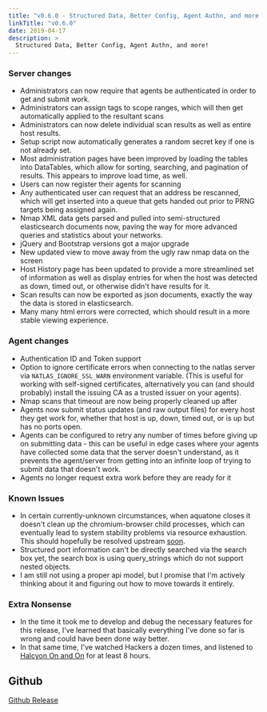 ```yaml
---
title: "v0.6.0 - Structured Data, Better Config, Agent Authn, and more!"
linkTitle: "v0.6.0"
date: 2019-04-17
description: >
  Structured Data, Better Config, Agent Authn, and more!
---
```


### Server changes

* Administrators can now require that agents be authenticated in order to get and submit work.
* Administrators can assign tags to scope ranges, which will then get automatically applied to the resultant scans
* Administrators can now delete individual scan results as well as entire host results.
* Setup script now automatically generates a random secret key if one is not already set.
* Most administration pages have been improved by loading the tables into DataTables, which allow for sorting, searching, and pagination of results. This appears to improve load time, as well.
* Users can now register their agents for scanning
* Any authenticated user can request that an address be rescanned, which will get inserted into a queue that gets handed out prior to PRNG targets being assigned again.
* Nmap XML data gets parsed and pulled into semi-structured elasticsearch documents now, paving the way for more advanced queries and statistics about your networks.
* jQuery and Bootstrap versions got a major upgrade
* New updated view to move away from the ugly raw nmap data on the screen
* Host History page has been updated to provide a more streamlined set of information as well as display entries for when the host was detected as down, timed out, or otherwise didn't have results for it.
* Scan results can now be exported as json documents, exactly the way the data is stored in elasticsearch.
* Many many html errors were corrected, which should result in a more stable viewing experience.

### Agent changes

* Authentication ID and Token support
* Option to ignore certificate errors when connecting to the natlas server via `NATLAS_IGNORE_SSL_WARN` environment variable. (This is useful for working with self-signed certificates, alternatively you can (and should probably) install the issuing CA as a trusted issuer on your agents).
* Nmap scans that timeout are now being properly cleaned up after
* Agents now submit status updates (and raw output files) for every host they get work for, whether that host is up, down, timed out, or is up but has no ports open.
* Agents can be configured to retry any number of times before giving up on submitting data - this can be useful in edge cases where your agents have collected some data that the server doesn't understand, as it prevents the agent/server from getting into an infinite loop of trying to submit data that doesn't work.
* Agents no longer request extra work before they are ready for it

### Known Issues

* In certain currently-unknown circumstances, when aquatone closes it doesn't clean up the chromium-browser child processes, which can eventually lead to system stability problems via resource exhaustion. This should hopefully be resolved upstream [soon](https://twitter.com/michenriksen/status/1118402907211214848).
* Structured port information can't be directly searched via the search box yet, the search box is using query_strings which do not support nested objects.
* I am still not using a proper api model, but I promise that I'm actively thinking about it and figuring out how to move towards it entirely.

### Extra Nonsense

* In the time it took me to develop and debug the necessary features for this release, I've learned that basically everything I've done so far is wrong and could have been done way better.
* In that same time, I've watched Hackers a dozen times, and listened to [Halcyon On and On](https://www.youtube.com/watch?v=bV-hSgL1R74) for at least 8 hours.

## Github

[Github Release](https://github.com/natlas/natlas/releases/tag/v0.6.1)
